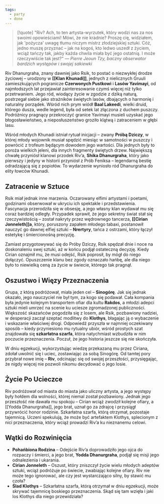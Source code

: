 ```yaml
---
tags:
  - party
  - done
---
```

>[!quote] "Riv? Ach, to ten artysta-wyrzutek, który wodzi nas za nos swoimi opowieściami! Mówi, że nie kradnie? Proszę cię, widziałem, jak 'pożycza' uwagę tłumu niczym mistrz złodziejskiej sztuki. Cóż, jedno muszę przyznać – jak na kogoś, kto ledwo uszedł z życiem, wciąż tańczy tak, jakby każda chwila miała być jego ostatnią. I może rzeczywiście tak jest?"
> — _Pierre Jeoun Tzy, baczny obserwator bardzich występów i swojej sakiewki_

Riv Dhanurgraha, znany dawniej jako Rsik, to postać o niezwykłej drodze życiowej – urodzony w **[[Klan Khunadi]]**, jednych z nielicznych Gruuli zamieszkujących pogranicze **Czerwonych Pustkowi** i **Lasów Yavimayi**, od najmłodszych lat przejawiał zainteresowanie czymś więcej niż tylko przetrwaniem. Jego ród, wiodący życie w zgodzie z dziką naturą, postrzegał siebie jako strażników świętych lasów, dbających o harmonię i naturalny porządek. Wśród nich prym wiódł **Baal Lakeedi**, wielki druid, którego dusza, wedle legend, była od setek lat złączona z duchem puszczy. Podróżnicy pragnący przekroczyć granice Yavimayi musieli uzyskać jego błogosławieństwo, a nieposłuszeństwo groziło klątwą i zatraceniem w głębi lasu.

Wśród młodych Khunadi istniał rytuał inicjacji – zwany **Próbą Dziczy**, w której młody wojownik musiał spędzić miesiąc w samotności w puszczy i powrócić z trofeum będącym dowodem jego wartości. Dla jednych były to poroża wielkich jeleni, dla innych fragmenty świętych drzew. Największą chwałę przyniósł klanowi przodek Riv’a, **Shika Dhanurgraha**, który jako pierwszy i jedyny w historii przyniósł z Prób Feniksa – legendarną bestię odradzającą się z popiołów. To wydarzenie wyniosło ród Dhanurgraha do elity łowców Khunadi.
## **Zatracenie w Sztuce**
Rsik miał jednak inne marzenia. Oczarowany elfimi artystami i poetami, godzinami obserwował w ukryciu ich spektakle i przedstawienia. Fascynacja przerodziła się w obsesję, a jego własny klan wydawał mu się coraz bardziej odległy. Przypadek sprawił, że jego sekretny świat stał się rzeczywistością – został nakryty przez wędrownego tancerza, **[[Cirian Jonneleth]]a**, który, poruszony zapałem młodego tabaxi, postanowił nauczyć go dawnej elfiej sztuki – **Nrertyry**, tańca z ostrzami, który łączył estetykę i śmiercionośną precyzję.

Zamiast przygotowywać się do Próby Dziczy, Rsik spędzał dnie i noce na doskonaleniu swej sztuki, aż w końcu podjął ostateczną decyzję. Kiedy Cirian oznajmił mu, że musi odejść, Rsik poprosił, by mógł do niego dołączyć. Opuszczenie klanu bez zgody oznaczało hańbę, ale dla niego było to niewielką ceną za życie w świecie, którego tak pragnął.
## **Oszustwo i Więzy Przeznaczenia**
Grupa, z którą podróżował, miała jeden cel – **Sinogórę**. Jak się jednak okazało, jego nauczyciel nie był tym, za kogo się podawał. Cała kompania była jedynie kolejnym transportem ofiar dla kultu **Rakdos**, a młodzi adepci sztuki mieli umrzeć na scenie ku uciesze zgromadzonej publiczności.
Większość skazańców pogodziła się z losem, ale Rsik, pozbawiony nadziei, w desperacji zaczął szeptać modlitwy do **Klothys**, błagając ją o wybaczenie i wskazanie właściwej drogi. Odpowiedź przyszła w najmniej oczekiwany sposób – kiedy przyniesiono mu rytualny ubiór, wśród prostych szat znajdowała się **szkarłatna szarfa**, która natychmiast wzbudziła w nim poczucie przeznaczenia. Poczuł, że jego historia jeszcze się nie skończyła.

W dniu egzekucji, wykorzystując wiedzę przekazaną mu przez Ciriana, zdołał uwolnić się i uciec, zostawiając za sobą Sinogórę. Od tamtej pory przybrał nowe imię – **Riv**, odcinając się od swojej przeszłości, przysięgając, że nigdy więcej nie pozwoli nikomu decydować o jego losie.
## **Życie Po Ucieczce**
Riv podróżował od miasta do miasta jako uliczny artysta, a jego występy były hołdem dla wolności, której niemal został pozbawiony. Jednak jego przeszłość nie dawała mu spokoju – Cirian wciąż zwodził kolejne ofiary, a [[Yodda Dhanurgraha]], jego brat, uznał go za zdrajcę i przysiągł przywrócić honor rodzinie.
Szkarłatna szarfa, którą otrzymał, pozostaje tajemnicą. Uczeni spekulują, że może być artefaktem Klothys, splecionym z nici przeznaczenia, który wciąż prowadzi Riv’a ku nieznanemu celowi.
## **Wątki do Rozwinięcia**
- **Pohańbiona Rodzina** – Odejście Riv’a doprowadziło jego ojca do rozpaczy i śmierci, a jego brat, **Yodda Dhanurgraha**, podjął się misji jego odnalezienia i ukarania.
- **Cirian Jonneleth** – Oszust, który zniszczył życie wielu młodych adeptów sztuki, wciąż podróżuje po świecie, zwabiając kolejne ofiary. Riv nie może tego ignorować, ale czy jest wystarczająco silny, by stawić mu czoła?
- **Ślad Klothys** – Szkarłatna szarfa, którą otrzymał w dniu egzekucji, może skrywać tajemnicę boskiego przeznaczenia. Skąd się tam wzięła i jaki los Klothys dla niego przewidziała?